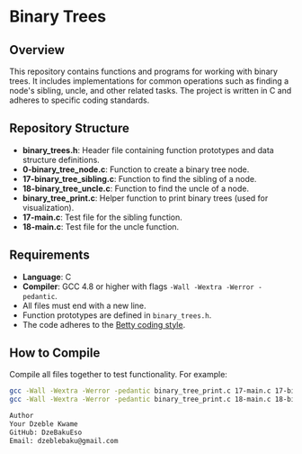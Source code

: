 # Binary Trees

## Overview

This repository contains functions and programs for working with binary trees. It includes implementations for common operations such as finding a node's sibling, uncle, and other related tasks. The project is written in C and adheres to specific coding standards.

## Repository Structure

- **binary_trees.h**: Header file containing function prototypes and data structure definitions.
- **0-binary_tree_node.c**: Function to create a binary tree node.
- **17-binary_tree_sibling.c**: Function to find the sibling of a node.
- **18-binary_tree_uncle.c**: Function to find the uncle of a node.
- **binary_tree_print.c**: Helper function to print binary trees (used for visualization).
- **17-main.c**: Test file for the sibling function.
- **18-main.c**: Test file for the uncle function.

## Requirements

- **Language**: C
- **Compiler**: GCC 4.8 or higher with flags `-Wall -Wextra -Werror -pedantic`.
- All files must end with a new line.
- Function prototypes are defined in `binary_trees.h`.
- The code adheres to the [Betty coding style](https://github.com/holbertonschool/Betty/wiki).

## How to Compile

Compile all files together to test functionality. For example:

```bash
gcc -Wall -Wextra -Werror -pedantic binary_tree_print.c 17-main.c 17-binary_tree_sibling.c 0-binary_tree_node.c -o 17-sibling
gcc -Wall -Wextra -Werror -pedantic binary_tree_print.c 18-main.c 18-binary_tree_uncle.c 0-binary_tree_node.c -o 18-uncle

Author
Your Dzeble Kwame
GitHub: DzeBakuEso
Email: dzeblebaku@gmail.com
